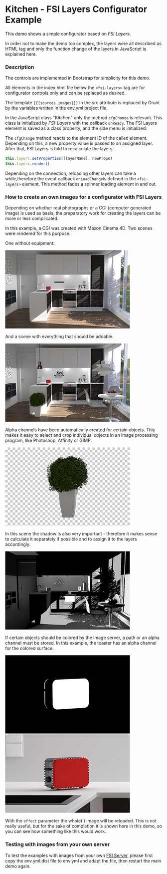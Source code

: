 # Kitchen - FSI Layers Configurator Example

This demo shows a simple configurator based on *FSI Layers*.

In order not to make the demo too complex, the layers were all described as HTML tag and only the function change of the layers in JavaScript is explained here.

### Description

The controls are implemented in Bootstrap for simplicity for this demo.

All elements in the index.html file below the ```<fsi-layers>``` tag are for configurator controls only and can be replaced as desired.

The template ``{{{sources.images}}}`` in the src attribute is replaced by Grunt by the variables written in the env.yml project file.

In the JavaScript class "Kitchen" only the method ``cfgChange`` is relevant.
This class is initialized by *FSI-Layers* with the callback ``onReady``. The FSI Layers element is saved as a class property, and the side menu is initialized.

The ``cfgChange`` method reacts to the element ID of the called element. Depending on this, a new property value is passed to an assigned layer.
After that, FSI Layers is told to recalculate the layers.

```javascript
this.layers.setProperties([layerName], newProps)
this.layers.render()
```

Depending on the connection, reloading other layers can take a while,therefore the event callback ``onLoadChange``is defined in the ``<fsi-layers>`` element.
This method fades a spinner loading element in and out.

### How to create an own images for a configurator with FSI Layers

Depending on whether real photographs or a CGI (computer generated image)
is used as basis, the preparatory work for creating the layers can be
more or less complicated.

In this example, a CGI was created with Maxon Cinema 4D.
Two scenes were rendered for this purpose.

One without equipment:

![Kitchen Empty](img/kitchen_empty.jpg)

And a scene with everything that should be addable.

![Kitchen Full](img/kitchen_full.jpg)

Alpha channels have been automatically created for certain objects.
This makes it easy to select and crop individual objects in an
image processing program, like Photoshop, Affinity or GIMP.

![Plant Free](img/plant_free.jpg)

In this scene the shadow is also very important - therefore it makes sense to calculate it separately if possible and to assign it to the layers accordingly.

![Shadows](img/kitchen_shadows.jpg)

If certain objects should be colored by the image server, a path or an alpha channel must be stored.
In this example, the toaster has an alpha channel for the colored surface.

![Shadows](img/toaster_alpha.jpg)
![Shadows](img/toaster_selected.jpg)

With the ``effect`` parameter the whole(!) image will be reloaded.
This is not really useful, but for the sake of completion it is shown here in this demo,
so you can see how something like this would work.


### Testing with images from your own server

To test the examples with images from your own [FSI Server](https://www.neptunelabs.com/fsi-server/), please first copy the env.yml.dist file to env.yml and adapt the file, then restart the main demo again.
